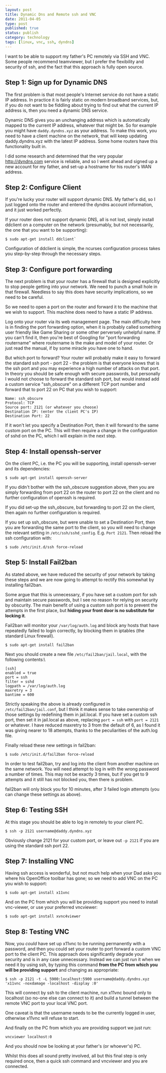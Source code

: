 ```yaml
--- 
layout: post 
title: Dynamic Dns and Remote ssh and VNC
date: 2011-04-05
type: post 
published: true 
status: publish
category: technology
tags: [linux, vnc, ssh, dyndns]
---
```


I want to be able to support my father's PC remotely via SSH and VNC.
Some people recommend teamviewer, but I prefer the flexibility and
security of ssh, and the fact that this approach is fully open source.

Step 1: Sign up for Dynamic DNS
-------------------------------

<!--more-->

The first problem is that most people's Internet service do not have a
static IP address. In practice it is fairly static on modern broadband
services, but, if you do not want to be fiddling about trying to find
out what the current IP address is, then you need a dynamic DNS
service.

Dynamic DNS gives you an unchanging address which is automatically
mapped to the current IP address, whatever that might be. So for example
you might have `daddy.dyndns.xyz` as your address. To make this work,
you need to have a client machine on the network, that will keep
updating daddy.dyndns.xyz with the latest IP address. Some home routers
have this functionality built in.

I did some research and determined that the very popular
<http://dyndns.com> service is reliable, and so I went ahead and signed
up a new account for my father, and set-up a hostname for his router's
WAN address.

Step 2: Configure Client
------------------------

If you're lucky your router will support dynamic DNS. My father's did,
so I just logged onto the router and entered the dyndns account
information, and it just worked perfectly.

If your router does not support dynamic DNS, all is not lost, simply
install ddclient on a computer on the network (presumably, but not
necessarily, the one that you want to be supporting):

    $ sudo apt-get install ddclient`

Configuration of ddclient is simple, the ncurses configuration process
takes you step-by-step through the necessary steps.

Step 3: Configure port forwarding
---------------------------------

The next problem is that your router has a firewall that is designed
explicitly to stop people getting into your network. We need to punch a
small hole in that firewall. Needless to say this does have security
implications, so we need to be careful.

So we need to open a port on the router and forward it to the machine
that we wish to support. This machine does need to have a static IP
address.

Log onto your router via its web management page. The main difficulty
here is in finding the port forwarding option, when it is probably
called something user friendly like Game Sharing or some other
perversely unhelpful name. If you can't find it, then you're best of
Googling for "port forwarding routername" where routername is the make
and model of your router. Or just read the manual, if by some miracle
you have one to hand.

But which port to forward? Your router will probably make it easy to
forward the standard ssh port - port 22 - the problem is that everyone
knows that is the ssh port and you may experience a high number of
attacks on that port. In theory you should be safe enough with secure
passwords, but personally I would not choose to forward the standard ssh
port, but would instead add a custom service "ssh\_obscure" on a
different TCP port number and forward that to port 22 on PC that you
wish to support:

    Name: ssh_obscure
    Protocol: TCP
    Source port: 2121 (or whatever you choose)
    Destination IP: (enter the client PC's IP)
    Destination Port: 22

If it won't let you specify a Destination Port, then it will forward to
the same custom port on the PC. This will then require a change in the
configuration of sshd on the PC, which I will explain in the next step.

Step 4: Install openssh-server
------------------------------

On the client PC, i.e. the PC you will be supporting, install
openssh-server and its dependencies:

    $ sudo apt-get install openssh-server

If you didn't bother with the ssh_obscure suggestion above, then you
are simply forwarding from port 22 on the router to port 22 on the
client and no further configuration of openssh is required.

If you did set-up the ssh_obscure, but forwarding to port 22 on the
client, then again no further configuration is required.

If you set up ssh_obscure, but were unable to set a Destination Port,
then you are forwarding the same port to the client, so you will need to
change the relevant setting in `/etc/ssh/sshd_config`. E.g. `Port 2121`.
Then reload the ssh configuration with:

    $ sudo /etc/init.d/ssh force-reload

Step 5: Install Fail2ban
------------------------

As stated above, we have reduced the security of your network by taking
these steps and we are now going to attempt to rectify this somewhat by
installing fail2ban.

Some argue that this is unnecessary, if you have set a custom port for
ssh and maintain secure passwords, but I see no reason for relying on
security by obscurity. The main benefit of using a custom ssh port is to
prevent the attempts in the first place, but **hiding your front door is
no substitute for locking it**.

Fail2ban will monitor your `/var/log/auth.log` and block any hosts that
have repeatedly failed to login correctly, by blocking them in iptables
(the standard Linux firewall).

    $ sudo apt-get install fail2ban

Next you should create a new file `/etc/fail2ban/jail.local`, with the
following contents:\

    [ssh]
    enabled = true
    port = ssh
    filter = sshd
    logpath = /var/log/auth.log
    maxretry = 3
    bantime = 600

Strictly speaking the above is already configured in
`/etc/fail2ban/jail.conf`, but I think it makes sense to take ownership
of those settings by redefining them in jail.local. If you have set a
custom ssh port, then set it in jail.local as above, replacing 
`port = ssh` with `port = 2121` or whatever. I have reduced maxretry to 3 from
the default of 6, as I found it was giving nearer to 18 attempts, thanks
to the peculiarities of the auth.log file.

Finally reload these new settings in fail2ban:

    $ sudo /etc/init.d/fail2ban force-reload

In order to test fail2ban, try and log into the client from another
machine on the same network. You will need attempt to log in with the
wrong password a number of times. This may not be exactly 3 times, but
if you get to 9 attempts and it still has not blocked you, then there is
problem.

fail2ban will only block you for 10 minutes, after 3 failed login
attempts (you can change these settings as above).

Step 6: Testing SSH
-------------------

At this stage you should be able to log in remotely to your client PC.

    $ ssh -p 2121 username@daddy.dyndns.xyz

Obviously change 2121 for your custom port, or leave out `-p 2121` if
you are using the standard ssh port 22.

Step 7: Installing VNC
----------------------

Having ssh access is wonderful, but not much help when your Dad asks you
where his OpenOffice toolbar has gone; so we need to add VNC on the PC
you wish to support:

    $ sudo apt-get install x11vnc

And on the PC from which you will be providing support you need to
install vnc-viewer, or use your preferred vncviewer:

    $ sudo apt-get install xvnc4viewer

Step 8: Testing VNC
-------------------

Now, you *could* have set up x11vnc to be running permanently with a
password, and then you could set your router to port forward a custom
VNC port to the client PC. This approach does significantly degrade your
security and is in any case unnecessary. Instead we can just run it when
we need it by using ssh, by typing this command **from the PC from which
you will be providing support** and changing as appropriate:

    $ ssh -p 2121 -t -L 5900:localhost:5900 username@daddy.dyndns.xyz 'x11vnc -noxdamage -localhost -display :0'

This will connect by ssh to the client machine, run x11vnc bound only to
localhost (so no-one else can connect to it) and build a tunnel between
the remote VNC port to your local VNC port.

One caveat is that the username needs to be the currently logged in
user, otherwise x11vnc will refuse to start.

And finally on the PC from which you are providing support we just run:

    vncviewer localhost:0

And you should now be looking at your father's (or whoever's) PC.

Whilst this does all sound pretty involved, all but this final step is
only required once, then a quick ssh command and vncviewer and you are
connected.

